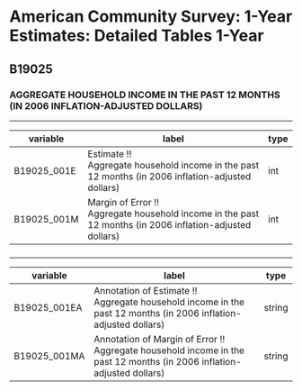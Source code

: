 # American Community Survey: 1-Year Estimates: Detailed Tables 1-Year

## B19025

### AGGREGATE HOUSEHOLD INCOME IN THE PAST 12 MONTHS (IN 2006 INFLATION-ADJUSTED DOLLARS)

___

| variable | label | type |
| ----- | ----- | ----- |
| B19025_001E | Estimate !!<br>Aggregate household income in the past 12 months (in 2006 inflation-adjusted dollars) | int |
| B19025_001M | Margin of Error !!<br>Aggregate household income in the past 12 months (in 2006 inflation-adjusted dollars) | int |
### 

___

| variable | label | type |
| ----- | ----- | ----- |
| B19025_001EA | Annotation of Estimate !!<br>Aggregate household income in the past 12 months (in 2006 inflation-adjusted dollars) | string |
| B19025_001MA | Annotation of Margin of Error !!<br>Aggregate household income in the past 12 months (in 2006 inflation-adjusted dollars) | string |

